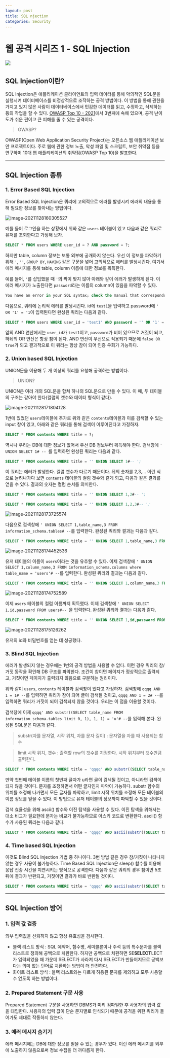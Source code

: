 ```yaml
---
layout: post
title: SQL njection
categories: Security
---
```


# 웹 공격 시리즈 1 - SQL Injection

![](..\..\images\sql-injection.jpeg)

## SQL Injection이란?

SQL Injection은 애플리케이션 클라이언트의 입력 데이터를 통해 악의적인 SQL문을 실행시켜 데이터베이스를 비정상적으로 조작하는 공격 방법이다. 이 방법을 통해 권한을 가지고 있지 않은 사람이 데이터베이스에서 민감한 데이터를 읽고, 수정하고, 삭제하는 등의 작업을 할 수 있다. [OWASP Top 10 - 2021](https://owasp.org/Top10/)에서 3번째에 속해 있으며, 공격 난이도가 쉬운 편이고 큰 피해를 줄 수 있는 공격이다.

> OWASP?

OWASP(Open Web Application Security Project)는 오픈소스 웹 애플리케이션 보안 프로젝트이다. 주로 웹에 관한 정보 노출, 악성 파일 및 스크립트, 보안 취약점 등을 연구하며 10대 웹 애플리케이션의 취약점(OWASP Top 10)을 발표한다.

---





## SQL Injection 종류

### 1.   Error Based SQL Injection

Error Based SQL Injection은 쿼리에 고의적으로 에러를 발생시켜 에러의 내용을 통해 필요한 정보를 찾아내는 방법이다.

![image-20211128160305527](..\..\images\image-20211128160305527.png)

예를 들어 로그인을 하는 상황에서 위와 같은 `users` 테이블이 있고 다음과 같은 쿼리로 유저를 조회한다고 가정해 보자.

```sql
SELECT * FROM users WHERE user_id = ? AND password = ?;
```

하지만 table, column 정보는 보통 외부에 공개하지 않는다. 우선 이 정보를 파악하기 위해 `'`, `''`, `GROUP BY`, `HAVING` 같은 구문을 넣어 고의적으로 에러를 발생시킨다. 여기서 에러 메시지를 통해 table, column 이름에 대한 정보를 획득한다.

예를 들어, `'`를 삽입했을 때 `'`의 짝이 맞지 않아 아래와 같이 에러가 발생하게 된다. 이 에러 메시지가 노출된다면 `password`라는 이름의 column이 있음을 파악할 수 있다.

```sql
You have an error in your SQL syntax; check the manual that corresponds to your MySQL server version for the right syntax to use near '''' AND password = ''' at line 1
```

다음으로, 쿼리에 논리적 에러를 발생시킨다. id에 `test1`을 입력하고 password에 `' OR '1' = '1`이 입력된다면 완성된 쿼리는 다음과 같다.

```sql
SELECT * FROM users WHERE user_id = 'test1' AND password = '' OR '1' = '1';
```

앞의 AND 연산에서는 `user_id`가 `test1`이고, `password`가 비어 있으므로 거짓이 되고, 하뒤의 OR 연산은 항상 참이 된다. AND 연산이 우선으로 적용되기 때문에 `false OR true`가 되고 결과적으로 이 쿼리는 항상 참이 되어 인증 우회가 가능하다.



### 2. Union based SQL Injection

UNION문을 이용해 두 개 이상의 쿼리를 요청해 공격하는 방법이다. 

> UNION?

UNION은 여러 개의 SQL문을 합쳐 하나의 SQL문으로 만들 수 있다. 이 때, 두 테이블의 구조는 같아야 한다(컬럼의 갯수와 데이터 형식이 같다).

![image-20211128171804128](..\..\images\image-20211128171804128.png)

1번에 있었던 `users`테이블에 추가로 위와 같은 `contents`테이블과 이를 검색할 수 있는 input 창이 있고, 아래와 같은 쿼리를 통해 검색이 이루어진다고 가정하자.

```sql
SELECT * FROM contents WHERE title = ?;
```

역시나 우리는 DB에 대한 정보가 없어서 우선 DB 정보부터 획득해야 한다. 검색창에 `' UNION SELECT 1# -- `를 입력하면 완성된 쿼리는 다음과 같다.

```sql
SELECT * FROM contents WHERE title = '' UNION SELECT 1#-- ';
```

이 쿼리는 에러가 발생한다. 컬럼 갯수가 다르기 때문이다. 뒤의 숫자를 2,3,... 이런 식으로 늘려나가다 보면 `contents` 테이블의 컬럼 갯수와 같게 되고, 다음과 같은 결과를 얻을 수 있다. 결과의 숫자는 컬럼 순서를 의미한다.

```sql
SELECT * FROM contents WHERE title = '' UNION SELECT 1,2#-- ';
```

```sql
SELECT * FROM contents WHERE title = '' UNION SELECT 1,2,3#-- ';
```

![image-20211128173725574](..\..\images\image-20211128173725574.png)

다음으로 검색창에 `' UNION SELECT 1,table_name,3 FROM information_schema.tables# --`를 입력한다. 완성된 쿼리와 결과는 다음과 같다.

```sql
SELECT * FROM contents WHERE title = '' UNION SELECT 1,table_name,3 FROM information_schema.tables#-- ';
```

![image-20211128174452536](..\..\images\image-20211128174452536.png)

유저 테이블의 이름이 `users`이라는 것을 유추할 수 있다. 이제 검색창에 `' UNION SELECT 1,column_name,3 FROM information_schema.columns where table_name = 'users'# --`를 입력한다. 완성된 쿼리와 결과는 다음과 같다.

```sql
SELECT * FROM contents WHERE title = '' UNION SELECT 1,column_name,3 FROM information_schema.columns where table_name = 'users'# -- ';
```

![image-20211128174752589](..\..\images\image-20211128174752589.png)

이제 `users` 테이블의 컬럼 이름까지 획득했다. 이제 검색창에 `' UNION SELECT 1,id,password FROM users#-- `을 입력한다. 완성된 쿼리와 결과는 다음과 같다.

```sql
SELECT * FROM contents WHERE title = '' UNION SELECT 1,id,password FROM users#-- ';
```

![image-20211128175126262](..\..\images\image-20211128175126262.png)

유저의 id와 비밀번호를 얻는 데 성공했다.



### 3. Blind SQL Injection

에러가 발생되지 않는 경우에는 1번의 공격 방법을 사용할 수 없다. 이런 경우 쿼리의 참/거짓 동작을 확인해 DB 구조를 파악한다. 조건이 참이면 페이지가 정상적으로 출력되고, 거짓이면 페이지가 출력되지 않음으로 구분하는 원리이다. 

위와 같이 `users`, `contents` 테이블과 검색창이 있다고 가정하자. 검색창에 `qqqq AND 1 = 1# --`를 입력하면 쿼리가 참이 되어 글이 검색될 것이고, `qqqq AND 1 = 2# --`를 입력하면 쿼리가 거짓이 되어 검색되지 않을 것이다. 우리는 이 점을 이용할 것이다.

검색창에 이제 `qqqq' AND substr((SELECT table_name FROM information_schema.tables limit 0, 1), 1, 1) = 'u'# --`를 입력해 본다. 완성된 SQL문은 다음과 같다.

> substr(자를 문자열, 시작 위치, 자를 문자 길이) : 문자열을 자를 때 사용되는 함수

> limit 시작 위치, 갯수 : 출력할 row의 갯수를 지정한다. 시작 위치부터 갯수만큼 출력한다.

```sql
SELECT * FROM contents WHERE title = 'qqqq' AND substr((SELECT table_name FROM information_schema.tables limit 0, 1), 1, 1) = 'u'# -- ';
```

만약 첫번째 테이블 이름의 첫번째 글자가 u라면 글이 검색될 것이고, 아니라면 검색이 되지 않을 것이다. 문자를 조정하면서 어떤 글자인지 파악이 가능하다. substr 함수의 위치를 조정해 나가면서 모든 글자를 파악하고, limit 시작 위치를 조정해 모든 테이블의 이름 정보를 얻을 수 있다. 이 방법으로 유저 테이블의 정보까지 파악할 수 있을 것이다.

검색 효율성을 위해 ascii() 함수와 이진 탐색을 사용할 수 있다. 이진 탐색을 위해서는 대소 비교가 필요한데 문자는 비교가 불가능하므로 아스키 코드로 변환한다. ascii() 함수가 사용된 쿼리는 다음과 같다.

```sql
SELECT * FROM contents WHERE title = 'qqqq' AND ascii(substr((SELECT table_name FROM information_schema.tables limit 0, 1), 1, 1)) > 97# -- ';
```



### 4. Time based SQL Injection

이것도 Blind SQL Injection 기법 중 하나이다. 3번 방법 같은 경우 참/거짓이 나타나지 않는 경우 사용이 불가능하다. Time Based SQL Injection은 sleep() 함수를 이용해 응답 전송 시간을 지연시키는 방식으로 공격한다. 다음과 같은 쿼리의 경우 참이면 5초 뒤에 결과가 반환되고, 거짓이면 결과가 바로 반환될 것이다.

```sql
SELECT * FROM contents WHERE title = 'qqqq' AND ascii(substr((SELECT table_name FROM information_schema.tables limit 0, 1), 1, 1)) > 97 AND sleep(5)# -- ';
```

---





## SQL Injection 방어

### 1. 입력 값 검증

외부 입력값을 신뢰하지 않고 항상 유효성을 검사한다.

- 블랙 리스트 방식 : SQL 예약어, 함수명, 세미콜론이나 주석 등의 특수문자를 블랙리스트로 정의해 공백으로 치환한다. 하지만 공백으로 치환하면 SE**SELECT**LECT가 입력되었을 때 가운데 SELECT가 사라져 다시 SELECT가 만들어지므로 공백보다는 의미 없는 단어로 치환하는 방법이 더 안전하다.
- 화이트 리스트 방식 : 블랙 리스트와는 다르게 허용된 문자를 제외하고 모두 사용할 수 없도록 하는 방법이다.



### 2. Prepared Statement  구문 사용

Prepared Statement 구문을 사용하면 DBMS가 미리 컴파일한 후 사용자의 입력 값을 대입한다. 사용자의 입력 값이 단순 문자열로 인식되기 때문에 공격을 위한 쿼리가 들어가도 제대로 작동하지 않는다.



### 3. 에러 메시지 숨기기

에러 메시지에는 DB에 대한 정보를 얻을 수 있는 경우가 있다. 이런 에러 메시지를 외부에 노출하지 않음으로써 정보 수집을 더 까다롭게 한다.









